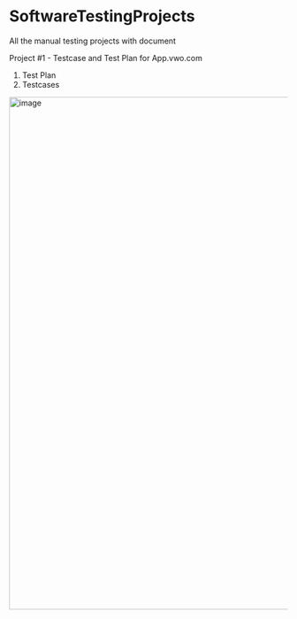# SoftwareTestingProjects

All the manual testing projects with document

Project #1 - Testcase and Test Plan for App.vwo.com
1. Test Plan
2. Testcases

<img width="926" alt="image" src="https://github.com/sravanthigolla/SoftwareTestingProjects/assets/174857482/19ec83f0-521e-492b-ba4a-3dbb96b15561">

